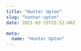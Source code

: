 ```yaml
---
title: "Hunter Upton"
slug: "hunter-upton"
date: 2021-02-15T15:52:48Z

meta:
  name: "Hunter Upton"
---
```


